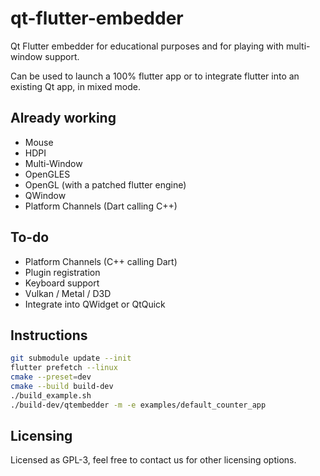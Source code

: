# qt-flutter-embedder

Qt Flutter embedder for educational purposes and for playing with multi-window support.

Can be used to launch a 100% flutter app or to integrate flutter into an existing Qt app, in mixed mode.

## Already working

- Mouse
- HDPI
- Multi-Window
- OpenGLES
- OpenGL (with a patched flutter engine)
- QWindow
- Platform Channels (Dart calling C++)

## To-do

- Platform Channels (C++ calling Dart)
- Plugin registration
- Keyboard support
- Vulkan / Metal / D3D
- Integrate into QWidget or QtQuick

## Instructions

```bash
git submodule update --init
flutter prefetch --linux
cmake --preset=dev
cmake --build build-dev
./build_example.sh
./build-dev/qtembedder -m -e examples/default_counter_app
```

## Licensing

Licensed as GPL-3, feel free to contact us for other licensing options.
